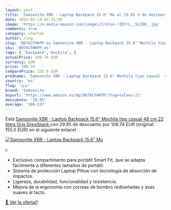 ```yaml
---
layout: post
title: 'Samsonite XBR - Laptop Backpack 15.6" Mo al 29.85 % de descuento'
date: 2021-02-14 03:31:05
image: 'https://m.media-amazon.com/images/I/41se-rZDYrL._SL200_.jpg'
comments: true
category: ofertas
author: ring
slug: 'B076CFHKPP-es Samsonite XBR - Laptop Backpack 15.6" Mochila tipo casual...'
sku: 'B076CFHKPP-es'
tags: [ 'backpack','mochila', ]
actualPrice: 108.74 EUR
currency: EUR
price: 108.74
comparePrice: 155.0 EUR
prodname: 'Samsonite XBR - Laptop Backpack 15.6" Mochila tipo casual  48 cm  22 liters  Gris  Grey/black '
country: 'es'
flag: '🇪🇸'
brand: 'Samsonite'
buyurl: 'https://www.amazon.es/dp/B076CFHKPP/?tag=tolees-21'
descuento: '29.85'
average: '109.537'
---
```


Está [Samsonite XBR - Laptop Backpack 15.6" Mochila tipo casual  48 cm  22 liters  Gris  Grey/black ](https://www.amazon.es/dp/B076CFHKPP/?tag=tolees-21) con 29.85 de descuento por 108.74 EUR (original: 155.0 EUR) en el siguiente enlace!

[![Samsonite XBR - Laptop Backpack 15.6" Mo](https://m.media-amazon.com/images/I/41se-rZDYrL._SL200_.jpg)](https://www.amazon.es/dp/B076CFHKPP/?tag=tolees-21)

ℹ️:

- Exclusivo compartimento para portátil Smart Fit, que se adapta fácilmente a diferentes tamaños de portátil.
- Sistema de protección Laptop Pillow con tecnología de absorción de impactos.
- Ligereza, durabilidad, funcionalidad y resistencia.
- Mejora de la ergonomía con correas de hombro rediseñadas y asas suaves al tacto.

[🛒 Ver la oferta!!](https://www.amazon.es/dp/B076CFHKPP/?tag=tolees-21)
